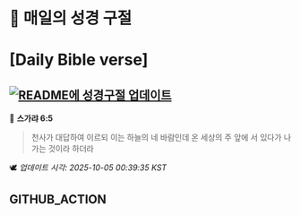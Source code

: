 # 🙏 매일의 성경 구절
# [Daily Bible verse]
## [![README에 성경구절 업데이트](https://github.com/DONGSUKA/first_test/actions/workflows/update-readme-bible.yml/badge.svg)](https://github.com/DONGSUKA/first_test/actions/workflows/update-readme-bible.yml)
<!-- START_BIBLE_VERSE -->
📖 **스가랴 6:5**
> 천사가 대답하여 이르되 이는 하늘의 네 바람인데 온 세상의 주 앞에 서 있다가 나가는 것이라 하더라

🕊️ _업데이트 시각: 2025-10-05 00:39:35 KST_
  <!-- END_BIBLE_VERSE -->
## GITHUB_ACTION
